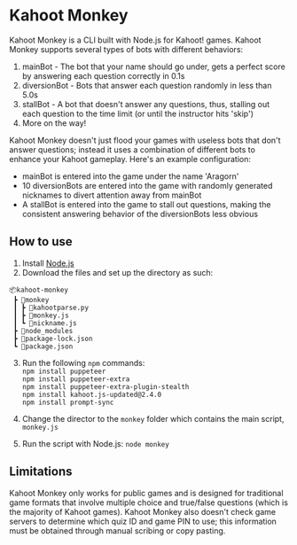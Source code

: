 # Kahoot Monkey
Kahoot Monkey is a CLI built with Node.js for Kahoot! games. Kahoot Monkey supports several types of bots with different behaviors:
1. mainBot - The bot that your name should go under, gets a perfect score by answering each question correctly in 0.1s
2. diversionBot - Bots that answer each question randomly in less than 5.0s
3. stallBot - A bot that doesn't answer any questions, thus, stalling out each question to the time limit (or until the instructor hits 'skip')
4. More on the way!

Kahoot Monkey doesn't just flood your games with useless bots that don't answer questions; instead it uses a combination of different bots to enhance your Kahoot gameplay. Here's an example configuration:

- mainBot is entered into the game under the name 'Aragorn'
- 10 diversionBots are entered into the game with randomly generated nicknames to divert attention away from mainBot
- A stallBot is entered into the game to stall out questions, making the consistent answering behavior of the diversionBots less obvious

## How to use
1. Install [Node.js](https://nodejs.org/en/)
2. Download the files and set up the directory as such:
```
📦kahoot-monkey
 ┣ 📂monkey
 ┃ ┣ 📜kahootparse.py
 ┃ ┣ 📜monkey.js
 ┃ ┗ 📜nickname.js
 ┣ 📂node_modules
 ┣ 📜package-lock.json
 ┗ 📜package.json
 ```
3. Run the following `npm` commands:</br>
`npm install puppeteer`</br>
`npm install puppeteer-extra`</br>
`npm install puppeteer-extra-plugin-stealth`</br>
`npm install kahoot.js-updated@2.4.0`</br>
`npm install prompt-sync`

4. Change the director to the `monkey` folder which contains the main script, `monkey.js`
5. Run the script with Node.js: `node monkey`

## Limitations
Kahoot Monkey only works for public games and is designed for traditional game formats that involve multiple choice and true/false questions (which is the majority of Kahoot games). Kahoot Monkey also doesn't check game servers to determine which quiz ID and game PIN to use; this information must be obtained through manual scribing or copy pasting.


